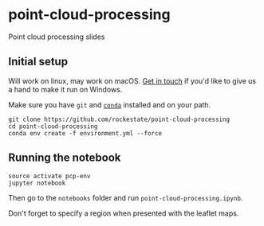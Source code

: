 # point-cloud-processing
Point cloud processing slides

## Initial setup

Will work on linux, may work on macOS. [Get in touch](mailto:hello@rockestate.be) if you'd like to give us a hand to make it run on Windows.

Make sure you have `git` and [`conda`](https://conda.io/miniconda.html) installed and on your path.

```shell
git clone https://github.com/rockestate/point-cloud-processing
cd point-cloud-processing
conda env create -f environment.yml --force
```

## Running the notebook

```shell
source activate pcp-env
jupyter notebook
```

Then go to the `notebooks` folder and run `point-cloud-processing.ipynb`.

Don't forget to specify a region when presented with the leaflet maps.

